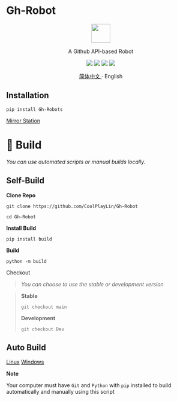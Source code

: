 # Gh-Robot

<p align="center">
<img src="https://cdn.api-go.asia/assets/img/Robot.png" width="50" height="50">
</p>

<p align="center">A Github API-based Robot</p>


<p align="center">
<a href="https://github.com/CoolPlayLin/Gh-Robot/blob/main/LICENSE"><img src="https://img.shields.io/github/license/CoolPlayLin/Gh-Robot?style=flat-square"></a>
<a><img src="https://img.shields.io/pypi/dm/Gh-Robots?style=flat-square"></a>
<a href="https://pypi.org/project/Gh-Robots/"><img src="https://img.shields.io/pypi/v/Gh-Robots?style=flat-square"></a>
<a href="https://github.com/CoolPlayLin/Gh-Robot/pulls"><img src="https://img.shields.io/github/issues-pr/CoolPlayLin/Gh-Robot?style=flat-square"></a>
</p>

<p align="center">
<a href="./README-zh.md">简体中文 </a>
·
<a>English </a>
</p>

##  **Installation**

```
pip install Gh-Robots
```

[Mirror Station](./Mirror.md)

# 🥰 Build

*You can use automated scripts or manual builds locally.*

## Self-Build

**Clone Repo**

```
git clone https://github.com/CoolPlayLin/Gh-Robot

cd Gh-Robot
```

**Install Build**
```
pip install build
```

**Build**
```
python -m build
```

Checkout
>*You can choose to use the stable or development version*

>**Stable**
>```
>git checkout main
>```
>**Development**
>```
>git checkout Dev
>```

## Auto Build

[Linux](https://cdn.api-go.asia/Auto/build-linux.sh)
[Windows](https://cdn.api-go.asia/Auto/build-win.bat)

**Note**

Your computer must have `Git` and `Python` with `pip` installed to build automatically and manually using this script